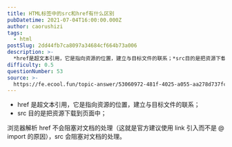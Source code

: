 ```yaml
---
title: HTML标签中的src和href有什么区别
pubDatetime: 2021-07-04T16:00:00.000Z
author: caorushizi
tags:
  - html
postSlug: 2dd44fb7ca8097a34684cf664b73a006
description: >-
  *href是超文本引用，它是指向资源的位置，建立与目标文件的联系；*src目的是把资源下载到页面中；浏览器解析href不会阻塞对文档的处理（这就是官方建议使用link引入而不是@import的原因），
difficulty: 0.5
questionNumber: 53
source: >-
  https://fe.ecool.fun/topic-answer/53060972-481f-4025-a055-aa278d737fc1?orderBy=updateTime&order=desc&tagId=12
---
```


- href 是超文本引用，它是指向资源的位置，建立与目标文件的联系；
- src 目的是把资源下载到页面中；

浏览器解析 href 不会阻塞对文档的处理（这就是官方建议使用 link 引入而不是 @ import 的原因），src 会阻塞对文档的处理。
